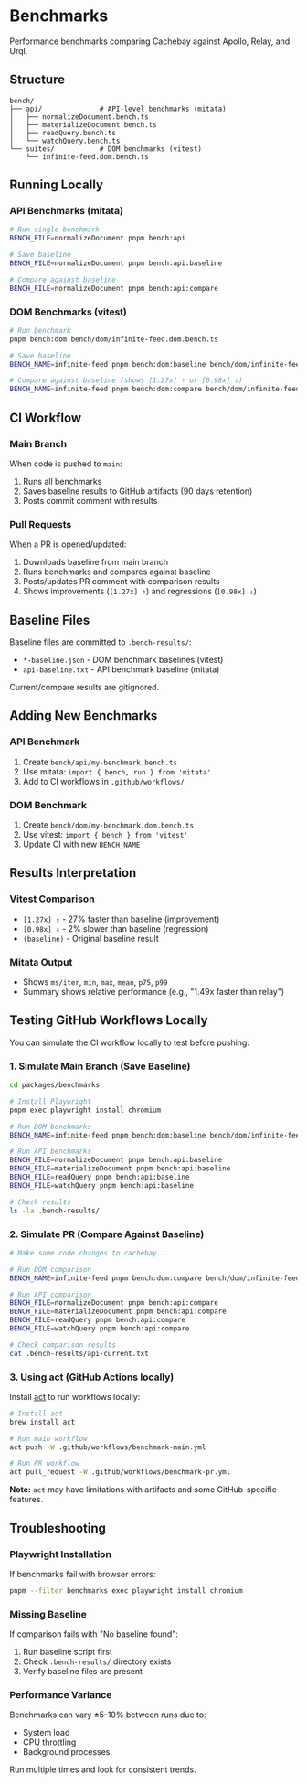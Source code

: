 # Benchmarks

Performance benchmarks comparing Cachebay against Apollo, Relay, and Urql.

## Structure

```
bench/
├── api/              # API-level benchmarks (mitata)
│   ├── normalizeDocument.bench.ts
│   ├── materializeDocument.bench.ts
│   ├── readQuery.bench.ts
│   └── watchQuery.bench.ts
└── suites/           # DOM benchmarks (vitest)
    └── infinite-feed.dom.bench.ts
```

## Running Locally

### API Benchmarks (mitata)
```bash
# Run single benchmark
BENCH_FILE=normalizeDocument pnpm bench:api

# Save baseline
BENCH_FILE=normalizeDocument pnpm bench:api:baseline

# Compare against baseline
BENCH_FILE=normalizeDocument pnpm bench:api:compare
```

### DOM Benchmarks (vitest)
```bash
# Run benchmark
pnpm bench:dom bench/dom/infinite-feed.dom.bench.ts

# Save baseline
BENCH_NAME=infinite-feed pnpm bench:dom:baseline bench/dom/infinite-feed.dom.bench.ts

# Compare against baseline (shows [1.27x] ⇑ or [0.98x] ⇓)
BENCH_NAME=infinite-feed pnpm bench:dom:compare bench/dom/infinite-feed.dom.bench.ts
```

## CI Workflow

### Main Branch
When code is pushed to `main`:
1. Runs all benchmarks
2. Saves baseline results to GitHub artifacts (90 days retention)
3. Posts commit comment with results

### Pull Requests
When a PR is opened/updated:
1. Downloads baseline from main branch
2. Runs benchmarks and compares against baseline
3. Posts/updates PR comment with comparison results
4. Shows improvements (`[1.27x] ⇑`) and regressions (`[0.98x] ⇓`)

## Baseline Files

Baseline files are committed to `.bench-results/`:
- `*-baseline.json` - DOM benchmark baselines (vitest)
- `api-baseline.txt` - API benchmark baseline (mitata)

Current/compare results are gitignored.

## Adding New Benchmarks

### API Benchmark
1. Create `bench/api/my-benchmark.bench.ts`
2. Use mitata: `import { bench, run } from 'mitata'`
3. Add to CI workflows in `.github/workflows/`

### DOM Benchmark
1. Create `bench/dom/my-benchmark.dom.bench.ts`
2. Use vitest: `import { bench } from 'vitest'`
3. Update CI with new `BENCH_NAME`

## Results Interpretation

### Vitest Comparison
- `[1.27x] ⇑` - 27% faster than baseline (improvement)
- `[0.98x] ⇓` - 2% slower than baseline (regression)
- `(baseline)` - Original baseline result

### Mitata Output
- Shows `ms/iter`, `min`, `max`, `mean`, `p75`, `p99`
- Summary shows relative performance (e.g., "1.49x faster than relay")

## Testing GitHub Workflows Locally

You can simulate the CI workflow locally to test before pushing:

### 1. Simulate Main Branch (Save Baseline)
```bash
cd packages/benchmarks

# Install Playwright
pnpm exec playwright install chromium

# Run DOM benchmarks
BENCH_NAME=infinite-feed pnpm bench:dom:baseline bench/dom/infinite-feed.dom.bench.ts

# Run API benchmarks
BENCH_FILE=normalizeDocument pnpm bench:api:baseline
BENCH_FILE=materializeDocument pnpm bench:api:baseline
BENCH_FILE=readQuery pnpm bench:api:baseline
BENCH_FILE=watchQuery pnpm bench:api:baseline

# Check results
ls -la .bench-results/
```

### 2. Simulate PR (Compare Against Baseline)
```bash
# Make some code changes to cachebay...

# Run DOM comparison
BENCH_NAME=infinite-feed pnpm bench:dom:compare bench/dom/infinite-feed.dom.bench.ts

# Run API comparison
BENCH_FILE=normalizeDocument pnpm bench:api:compare
BENCH_FILE=materializeDocument pnpm bench:api:compare
BENCH_FILE=readQuery pnpm bench:api:compare
BENCH_FILE=watchQuery pnpm bench:api:compare

# Check comparison results
cat .bench-results/api-current.txt
```

### 3. Using act (GitHub Actions locally)
Install [act](https://github.com/nektos/act) to run workflows locally:

```bash
# Install act
brew install act

# Run main workflow
act push -W .github/workflows/benchmark-main.yml

# Run PR workflow
act pull_request -W .github/workflows/benchmark-pr.yml
```

**Note:** `act` may have limitations with artifacts and some GitHub-specific features.

## Troubleshooting

### Playwright Installation
If benchmarks fail with browser errors:
```bash
pnpm --filter benchmarks exec playwright install chromium
```

### Missing Baseline
If comparison fails with "No baseline found":
1. Run baseline script first
2. Check `.bench-results/` directory exists
3. Verify baseline files are present

### Performance Variance
Benchmarks can vary ±5-10% between runs due to:
- System load
- CPU throttling
- Background processes

Run multiple times and look for consistent trends.
